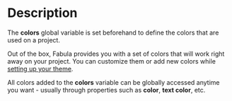 # Description

The **colors** global variable is set beforehand to define the colors that are used on a project. 

Out of the box, Fabula provides you with a set of colors that will work right away on your project. You can customize them or add new colors while [setting up your theme](/docs/getting-started/customizing).

All colors added to the **colors** variable can be globally accessed anytime you want - usually through properties such as **color**, **text color**, etc.